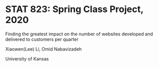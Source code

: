 # STAT 823: Spring Class Project, 2020  

Finding the greatest impact on the number of websites developed and delivered to customers per quarter  

Xiaowen(Lee) Li, Omid Nabavizadeh

University of Kansas
